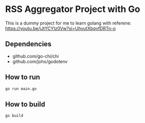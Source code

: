 # RSS Aggregator Project with Go
This is a dummy project for me to learn golang with referene: 
https://youtu.be/jJtYCYIz0Vw?si=UhyutXbqvfDRTn-o

## Dependencies
- github.com/go-chi/chi
- github.com/joho/godotenv

## How to run
```bash
go run main.go
```

## How to build
```bash
go build
```
